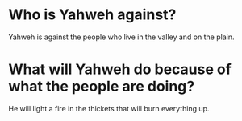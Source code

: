 # Who is Yahweh against?

Yahweh is against the people who live in the valley and on the plain.

# What will Yahweh do because of what the people are doing?

He will light a fire in the thickets that will burn everything up.
